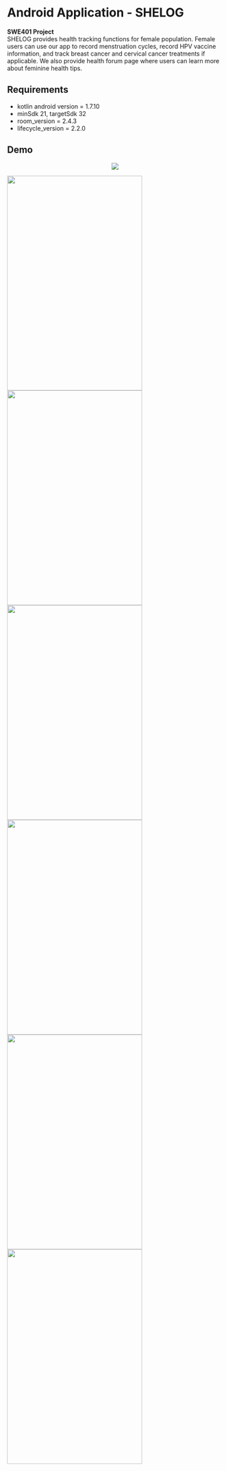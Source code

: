 # Android Application - SHELOG
**SWE401 Project**  
SHELOG provides health tracking functions for female population. Female users can use our app to record menstruation cycles, record HPV vaccine information, and track breast cancer and cervical cancer treatments if applicable. We also provide health forum page where users can learn more about feminine health tips.
## Requirements
* kotlin android version = 1.7.10
* minSdk 21, targetSdk 32
* room_version = 2.4.3
* lifecycle_version = 2.2.0
## Demo
<p align="center">
  <img src='https://github.com/FishCatCake/PEIII_Assignment/blob/main/demo/shelogdemo.gif'>
</p>

<p align="center>
<img src=!https://user-images.githubusercontent.com/56536325/233411432-0a22eed1-8213-4265-a08c-699705146ac3.png" width = "315" height="500">
<img src="https://user-images.githubusercontent.com/56536325/233392591-5d09198a-5ba6-474a-90cc-78430c0b41c3.png" width ="315" height="500" >
<img src="https://user-images.githubusercontent.com/56536325/233393399-00fd5aa9-ba04-4184-a110-a338b3bd2044.png" width ="315" height="500" >
<img src="https://user-images.githubusercontent.com/56536325/233392612-e2940f67-b269-4c01-b9bd-27d15c6ce186.png" width ="315" height="500" >
<img src="https://user-images.githubusercontent.com/56536325/233392676-eec366f6-5917-457e-871e-f65b1776ffc7.png" width ="315" height="500" >
<img src="https://user-images.githubusercontent.com/56536325/233392697-d13e4850-8344-4a9c-8e49-a68ce5eefb0e.png" width ="315" height="500" >
<img src="https://user-images.githubusercontent.com/56536325/233392714-57b56492-0be5-47c4-9d94-cc0bea062248.png" width ="315" height="500" >
</p>


